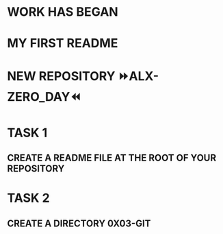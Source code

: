 # WORK HAS BEGAN
# MY FIRST README
# NEW REPOSITORY ⏩ALX-ZERO_DAY⏪
# TASK 1
## CREATE A README FILE AT THE ROOT OF YOUR REPOSITORY
# TASK 2
## CREATE A DIRECTORY 0X03-GIT
